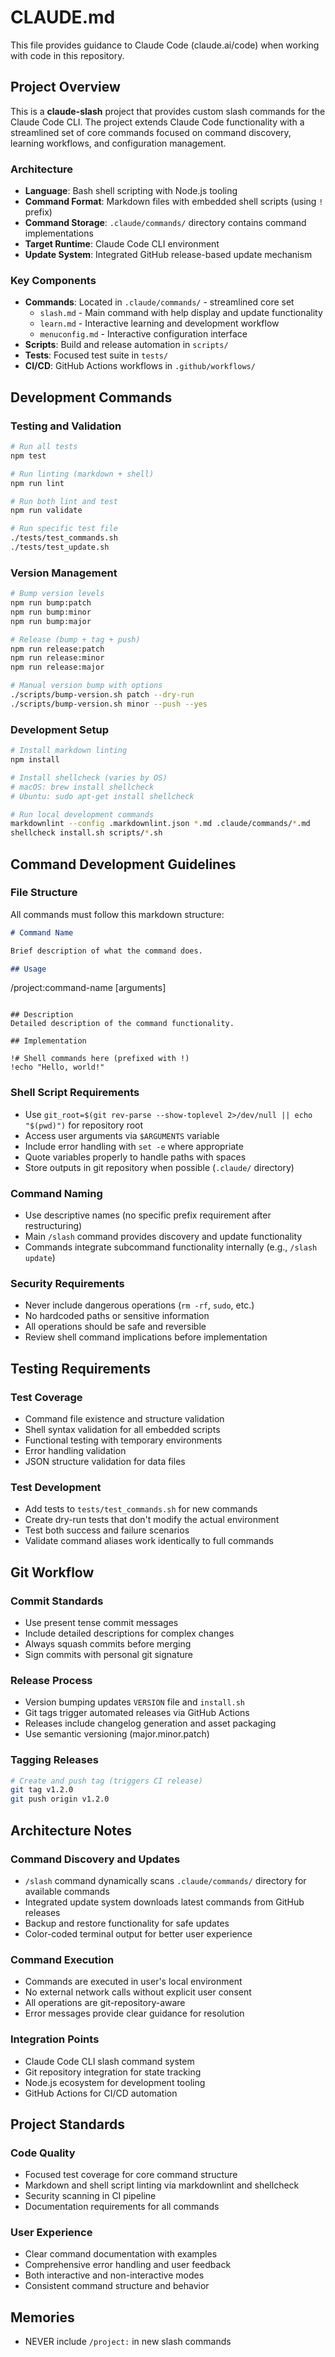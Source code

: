 # CLAUDE.md

This file provides guidance to Claude Code (claude.ai/code) when working with code in this repository.

## Project Overview

This is a **claude-slash** project that provides custom slash commands for the Claude Code CLI. The project extends Claude Code functionality with a streamlined set of core commands focused on command discovery, learning workflows, and configuration management.

### Architecture

- **Language**: Bash shell scripting with Node.js tooling
- **Command Format**: Markdown files with embedded shell scripts (using `!` prefix)
- **Command Storage**: `.claude/commands/` directory contains command implementations
- **Target Runtime**: Claude Code CLI environment
- **Update System**: Integrated GitHub release-based update mechanism

### Key Components

- **Commands**: Located in `.claude/commands/` - streamlined core set
  - `slash.md` - Main command with help display and update functionality
  - `learn.md` - Interactive learning and development workflow
  - `menuconfig.md` - Interactive configuration interface
- **Scripts**: Build and release automation in `scripts/`
- **Tests**: Focused test suite in `tests/`
- **CI/CD**: GitHub Actions workflows in `.github/workflows/`

## Development Commands

### Testing and Validation
```bash
# Run all tests
npm test

# Run linting (markdown + shell)
npm run lint

# Run both lint and test
npm run validate

# Run specific test file
./tests/test_commands.sh
./tests/test_update.sh
```

### Version Management
```bash
# Bump version levels
npm run bump:patch
npm run bump:minor
npm run bump:major

# Release (bump + tag + push)
npm run release:patch
npm run release:minor
npm run release:major

# Manual version bump with options
./scripts/bump-version.sh patch --dry-run
./scripts/bump-version.sh minor --push --yes
```

### Development Setup
```bash
# Install markdown linting
npm install

# Install shellcheck (varies by OS)
# macOS: brew install shellcheck
# Ubuntu: sudo apt-get install shellcheck

# Run local development commands
markdownlint --config .markdownlint.json *.md .claude/commands/*.md
shellcheck install.sh scripts/*.sh
```

## Command Development Guidelines

### File Structure
All commands must follow this markdown structure:
```markdown
# Command Name

Brief description of what the command does.

## Usage
```
/project:command-name [arguments]
```

## Description
Detailed description of the command functionality.

## Implementation

!# Shell commands here (prefixed with !)
!echo "Hello, world!"
```

### Shell Script Requirements
- Use `git_root=$(git rev-parse --show-toplevel 2>/dev/null || echo "$(pwd)")` for repository root
- Access user arguments via `$ARGUMENTS` variable
- Include error handling with `set -e` where appropriate
- Quote variables properly to handle paths with spaces
- Store outputs in git repository when possible (`.claude/` directory)

### Command Naming
- Use descriptive names (no specific prefix requirement after restructuring)
- Main `/slash` command provides discovery and update functionality
- Commands integrate subcommand functionality internally (e.g., `/slash update`)

### Security Requirements
- Never include dangerous operations (`rm -rf`, `sudo`, etc.)
- No hardcoded paths or sensitive information
- All operations should be safe and reversible
- Review shell command implications before implementation

## Testing Requirements

### Test Coverage
- Command file existence and structure validation
- Shell syntax validation for all embedded scripts
- Functional testing with temporary environments
- Error handling validation
- JSON structure validation for data files

### Test Development
- Add tests to `tests/test_commands.sh` for new commands
- Create dry-run tests that don't modify the actual environment
- Test both success and failure scenarios
- Validate command aliases work identically to full commands

## Git Workflow

### Commit Standards
- Use present tense commit messages
- Include detailed descriptions for complex changes
- Always squash commits before merging
- Sign commits with personal git signature

### Release Process
- Version bumping updates `VERSION` file and `install.sh`
- Git tags trigger automated releases via GitHub Actions
- Releases include changelog generation and asset packaging
- Use semantic versioning (major.minor.patch)

### Tagging Releases
```bash
# Create and push tag (triggers CI release)
git tag v1.2.0
git push origin v1.2.0
```

## Architecture Notes

### Command Discovery and Updates
- `/slash` command dynamically scans `.claude/commands/` directory for available commands
- Integrated update system downloads latest commands from GitHub releases
- Backup and restore functionality for safe updates
- Color-coded terminal output for better user experience

### Command Execution
- Commands are executed in user's local environment
- No external network calls without explicit user consent
- All operations are git-repository-aware
- Error messages provide clear guidance for resolution

### Integration Points
- Claude Code CLI slash command system
- Git repository integration for state tracking
- Node.js ecosystem for development tooling
- GitHub Actions for CI/CD automation

## Project Standards

### Code Quality
- Focused test coverage for core command structure
- Markdown and shell script linting via markdownlint and shellcheck
- Security scanning in CI pipeline
- Documentation requirements for all commands

### User Experience
- Clear command documentation with examples
- Comprehensive error handling and user feedback
- Both interactive and non-interactive modes
- Consistent command structure and behavior

## Memories

- NEVER include `/project:` in new slash commands
